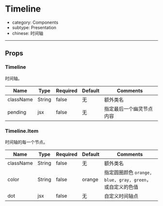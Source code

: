 # Timeline

- category: Components
- subtype: Presentation
- chinese: 时间轴

---

## Props

### Timeline

时间轴。

| Name | Type | Required | Default | Comments |
|---|---|---|---|---|
| className | String | false | 无 | 额外类名 |
| pending | jsx | false | 无 | 指定最后一个幽灵节点内容 |

### Timeline.Item

时间轴的每一个节点。

| Name | Type | Required | Default | Comments |
|---|---|---|---|---|
| className | String | false | 无 | 额外类名 |
| color | String | false | orange | 指定圆圈颜色 `orange, blue, gray, green`，或自定义的色值 |
| dot | jsx | false | 无 | 自定义时间轴点 |

